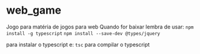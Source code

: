 # web_game
Jogo para matéria de jogos para web
Quando for baixar lembra de usar:
```npm install -g typescript```
```npm install --save-dev @types/jquery```


para instalar o typescript e:
```tsc```
para compilar o typescript
